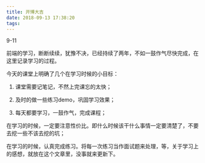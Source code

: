 ```yaml
---
title: 开博大吉
date: 2018-09-13 17:38:20
tags:
---
```

9-11

前端的学习，断断续续，犹豫不决，已经持续了两年，不如一鼓作气尽快完成，在这里记录学习的过程。

今天的课堂上明确了几个在学习时候的小目标：

1. 课堂需要记笔记，不然上完课忘的太快；

2. 及时的做一些练习demo，巩固学习效果；

3.  每天都要学习，一鼓作气，完成课程；

在学习的时候，一定要注意性价比。即什么时候该干什么事情一定要清楚了，不要去挖一些不该去挖的坑；

在学习的时候，认真完成练习。将每一次练习当作面试题来处理，等，关于学习上的感想，就放在这个文章里，没事就来更新下。